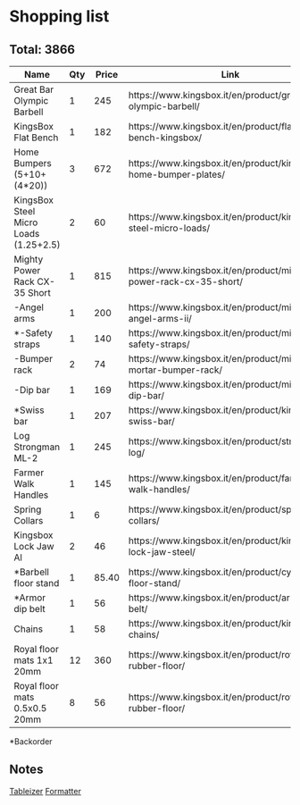 # Shopping list #
## Total: 3866 ##
<table>
    <thead>
        <tr>
            <th>Name</th>
            <th>Qty</th>
            <th>Price</th>
            <th>Link</th>
        </tr>
    </thead>
    <tbody>
        <tr>
            <td>Great Bar Olympic Barbell</td>
            <td>1</td>
            <td>245</td>
            <td>https://www.kingsbox.it/en/product/great-bar-olympic-barbell/</td>
        </tr>
        <tr>
            <td>KingsBox Flat Bench</td>
            <td>1</td>
            <td>182</td>
            <td>https://www.kingsbox.it/en/product/flat-bench-kingsbox/</td>
        </tr>
        <tr>
            <td>Home Bumpers (5+10+(4*20))</td>
            <td>3</td>
            <td>672</td>
            <td>https://www.kingsbox.it/en/product/kingsbox-home-bumper-plates/</td>
        </tr>
        <tr>
            <td>KingsBox Steel Micro Loads (1.25+2.5)</td>
            <td>2</td>
            <td>60</td>
            <td>https://www.kingsbox.it/en/product/kingsbox-steel-micro-loads/</td>
        </tr>
        <tr>
            <td>Mighty Power Rack CX-35 Short</td>
            <td>1</td>
            <td>815</td>
            <td>https://www.kingsbox.it/en/product/mighty-power-rack-cx-35-short/</td>
        </tr>
        <tr>
            <td>-Angel arms</td>
            <td>1</td>
            <td>200</td>
            <td>https://www.kingsbox.it/en/product/mighty-angel-arms-ii/</td>
        </tr>
        <tr>
            <td>*-Safety straps</td>
            <td>1</td>
            <td>140</td>
            <td>https://www.kingsbox.it/en/product/mighty-safety-straps/</td>
        </tr>
        <tr>
            <td>-Bumper rack</td>
            <td>2</td>
            <td>74</td>
            <td>https://www.kingsbox.it/en/product/mighty-mortar-bumper-rack/</td>
        </tr>
        <tr>
            <td>-Dip bar</td>
            <td>1</td>
            <td>169</td>
            <td>https://www.kingsbox.it/en/product/mighty-dip-bar/</td>
        </tr>
        <tr>
            <td>*Swiss bar</td>
            <td>1</td>
            <td>207</td>
            <td>https://www.kingsbox.it/en/product/kingsbox-swiss-bar/</td>
        </tr>
        <tr>
            <td>Log Strongman ML-2</td>
            <td>1</td>
            <td>245</td>
            <td>https://www.kingsbox.it/en/product/strongman-log/</td>
        </tr>
        <tr>
            <td>Farmer Walk Handles</td>
            <td>1</td>
            <td>145</td>
            <td>https://www.kingsbox.it/en/product/farmers-walk-handles/</td>
        </tr>
        <tr>
            <td>Spring Collars</td>
            <td>1</td>
            <td>6</td>
            <td>https://www.kingsbox.it/en/product/spring-collars/</td>
        </tr>
        <tr>
            <td>Kingsbox Lock Jaw Al</td>
            <td>2</td>
            <td>46</td>
            <td>https://www.kingsbox.it/en/product/kingsbox-lock-jaw-steel/</td>
        </tr>
        <tr>
            <td>*Barbell floor stand</td>
            <td>1</td>
            <td>85.40</td>
            <td>https://www.kingsbox.it/en/product/cylinder-floor-stand/</td>
        </tr>
        <tr>
            <td>*Armor dip belt</td>
            <td>1</td>
            <td>56</td>
            <td>https://www.kingsbox.it/en/product/armor-dip-belt/</td>
        </tr>
        <tr>
            <td>Chains</td>
            <td>1</td>
            <td>58</td>
            <td>https://www.kingsbox.it/en/product/kingsbox-chains/</td>
        </tr>
        <tr>
            <td>Royal floor mats 1x1 20mm</td>
            <td>12</td>
            <td>360</td>
            <td>https://www.kingsbox.it/en/product/royal-rubber-floor/</td>
        </tr>
        <tr>
            <td>Royal floor mats 0.5x0.5 20mm</td>
            <td>8</td>
            <td>56</td>
            <td>https://www.kingsbox.it/en/product/royal-rubber-floor/</td>
        </tr>
    </tbody>
</table>
*Backorder

## Notes ##
[Tableizer](https://tableizer.journalistopia.com/)
[Formatter](https://www.freeformatter.com/html-formatter.html)
